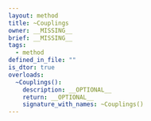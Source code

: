 ```yaml
---
layout: method
title: ~Couplings
owner: __MISSING__
brief: __MISSING__
tags:
  - method
defined_in_file: ""
is_dtor: true
overloads:
  ~Couplings():
    description: __OPTIONAL__
    return: __OPTIONAL__
    signature_with_names: ~Couplings()
---
```


